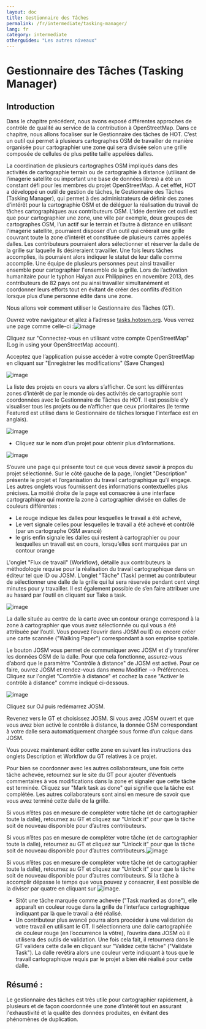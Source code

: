 ```yaml
---
layout: doc
title: Gestionnaire des Tâches
permalink: /fr/intermediate/tasking-manager/
lang: fr
category: intermediate
otherguides: "Les autres niveaux"
---
```


Gestionnaire des Tâches (Tasking Manager)
==========================================

Introduction
---------------

Dans le chapitre précédent, nous avons exposé différentes approches de
contrôle de qualité au service de la contribution à OpenStreetMap. Dans
ce chapitre, nous allons focaliser sur le Gestionnaire des tâches de
HOT. C’est un outil qui permet à plusieurs cartographes OSM de
travailler de manière organisée pour cartographier une zone qui sera
divisée selon une grille composée de cellules de plus petite taille
appelées dalles.

La coordination de plusieurs cartographes OSM impliqués dans des
activités de cartographie terrain ou de cartographie à distance
(utilisant de l’imagerie satellite ou important une base de données
libres) a été un constant défi pour les membres du projet OpenStreetMap.
A cet effet, HOT a développé un outil de gestion de tâches, le
Gestionnaire des Tâches (Tasking Manager), qui permet à des
administrateurs de définir des zones d’intérêt pour la cartographie OSM
et de déléguer la réalisation du travail de tâches cartographiques aux
contributeurs OSM. L'idée derrière cet outil est que pour cartographier
une zone, une ville par exemple, deux groupes de cartographes OSM, l’un
actif sur le terrain et l’autre à distance en utilisant l'imagerie
satellite, pourraient disposer d’un outil qui créerait une grille
couvrant toute la zone d’intérêt et constituée de plusieurs carrés
appelés dalles. Les contributeurs pourraient alors sélectionner et
réserver la dalle de la grille sur laquelle ils désireraient travailler.
Une fois leurs tâches accomplies, ils pourraient alors indiquer le
statut de leur dalle comme accomplie. Une équipe de
plusieurs personnes peut ainsi travailler ensemble pour cartographier
l'ensemble de la grille. Lors de l’activation humanitaire pour le typhon
Haiyan aux Philippines en novembre 2013, des contributeurs de 82 pays
ont pu ainsi travailler simultanément et coordonner leurs efforts tout
en évitant de créer des conflits d’édition lorsque plus d’une personne
édite dans une zone.

Nous allons voir comment utiliser le Gestionnaire des Tâches (GT).

Ouvrez votre navigateur et allez à
l’adresse [](http://tasks.hotosm.org)[tasks.hotosm.org](http://tasks.hotosm.org).
Vous verrez une page comme celle-ci :![image](/images/fr/0300-12-26-tasking-manager/image03.png)

Cliquez sur "Connectez-vous en utilisant votre compte OpenStreetMap"
(Log in using your OpenStreetMap account).

Acceptez que l’application puisse accéder à votre compte OpenStreetMap
en cliquant sur "Enregistrer les modifications" (Save Changes)

![image](/images/fr/0300-12-26-tasking-manager/image08.png)

La liste des projets en cours va alors s’afficher. Ce sont les
différentes zones d’intérêt de par le monde où des activités de
cartographie sont coordonnées avec le Gestionnaire de Tâches de HOT. Il
est possible d’y visualiser tous les projets ou de n’afficher que ceux
prioritaires (le terme Featured est utilisé dans le Gestionnaire de
tâches lorsque l’interface est en anglais).

![image](/images/fr/0300-12-26-tasking-manager/image06.png)

-   Cliquez sur le nom d’un projet pour obtenir plus d’informations.

![image](/images/fr/0300-12-26-tasking-manager/image01.png)

S’ouvre une page qui présente tout ce que vous devez savoir à propos du
projet sélectionné. Sur le côté gauche de la page, l’onglet
"Description" présente le projet et l’organisation du travail
cartographique qu’il engage. Les autres onglets vous fournissent des
informations contextuelles plus précises. La moitié droite de la page
est consacrée à une interface cartographique qui montre la zone à
cartographier divisée en dalles de couleurs différentes :

-   Le rouge indique les dalles pour lesquelles le travail a été achevé,
-   Le vert signale celles pour lesquelles le travail a été achevé et
    contrôlé (par un cartographe OSM avancé)
-   le gris enfin signale les dalles qui restent à cartographier ou pour
    lesquelles un travail est en cours, lorsqu’elles sont marquées par
    un contour orange

L'onglet "Flux de travail" (Workflow), détaille aux contributeurs la
méthodologie requise pour la réalisation du travail cartographique dans
un éditeur tel que ID ou JOSM. L’onglet "Tâche" (Task) permet au
contributeur de sélectionner une dalle de la grille qui lui sera
réservée pendant cent vingt minutes pour y travailler. Il est également
possible de s’en faire attribuer une au hasard par l’outil en cliquant
sur Take a task.

![image](/images/fr/0300-12-26-tasking-manager/image00.png)

La dalle située au centre de la carte avec un contour orange correspond
à la zone à cartographier que vous avez sélectionnée ou qui vous a été
attribuée par l’outil. Vous pouvez l’ouvrir dans JOSM ou ID ou encore
créer une carte scannée ("Walking Paper") correspondant à son emprise
spatiale.

Le bouton JOSM vous permet de communiquer avec JOSM et d’y transférer
les données OSM de la dalle. Pour que cela fonctionne, assurez-vous
d’abord que le paramètre "Contrôle à distance" de JOSM est activé. Pour
ce faire, ouvrez JOSM et rendez-vous dans menu Modifier --\>
Préférences. Cliquez sur l'onglet "Contrôle à distance" et cochez la
case "Activer le contrôle à distance" comme indiqué ci-dessous.

![image](/images/fr/0300-12-26-tasking-manager/image07.png)

Cliquez sur OJ puis redémarrez JOSM.

Revenez vers le GT et choisissez JOSM. Si vous avez JOSM ouvert et que
vous avez bien activé le contrôle à distance, la donnée OSM
correspondant à votre dalle sera automatiquement chargée sous forme d’un
calque dans JOSM.

Vous pouvez maintenant éditer cette zone en suivant les instructions des
onglets Description et Workflow du GT relatives à ce projet.

Pour bien se coordonner avec les autres collaborateurs, une fois cette
tâche achevée, retournez sur le site du GT pour ajouter d’éventuels
commentaires à vos modifications dans la zone et signaler que cette
tâche est terminée. Cliquez sur "Mark task as done" qui signifie que la
tâche est complétée. Les autres collaborateurs sont ainsi en mesure de
savoir que vous avez terminé cette dalle de la grille.

Si vous n’êtes pas en mesure de compléter votre tâche (et de
cartographier toute la dalle), retournez au GT et cliquez sur "Unlock
it" pour que la tâche soit de nouveau disponible pour d’autres
contributeurs.

Si vous n’êtes pas en mesure de compléter votre tâche (et de
cartographier toute la dalle), retournez au GT et cliquez sur "Unlock
it" pour que la tâche soit de nouveau disponible pour d’autres
contributeurs.![image](/images/fr/0300-12-26-tasking-manager/image04.png)

Si vous n’êtes pas en mesure de compléter votre tâche (et de
cartographier toute la dalle), retournez au GT et cliquez sur "Unlock
it" pour que la tâche soit de nouveau disponible pour d’autres
contributeurs. Si la tâche à accomplir dépasse le temps que vous pouvez
y consacrer, il est possible de la diviser par quatre en cliquant sur
![image](/images/fr/0300-12-26-tasking-manager/image05.png).

-   Sitôt une tâche marquée comme achevée ("Task marked as done"), elle
    apparaît en couleur rouge dans la grille de l’interface
    cartographique indiquant par là que le travail a été réalisé.
-   Un contributeur plus avancé pourra alors procéder à une validation
    de votre travail en utilisant le GT. Il sélectionnera une dalle
    cartographiée de couleur rouge (en l’occurrence la vôtre), l’ouvrira
    dans JOSM où il utilisera des outils de validation. Une fois cela
    fait, il retournera dans le GT validera cette dalle en cliquant sur
    "Validez cette tâche" ("Validate Task"). La dalle revêtira alors une
    couleur verte indiquant à tous que le travail cartographique requis
    par le projet a bien été réalisé pour cette dalle.

Résumé :
--------

Le gestionnaire des tâches est très utile pour cartographier rapidement,
à plusieurs et de façon coordonnée une zone d’intérêt tout en assurant
l'exhaustivité et la qualité des données produites, en évitant des
phénomènes de duplication.
